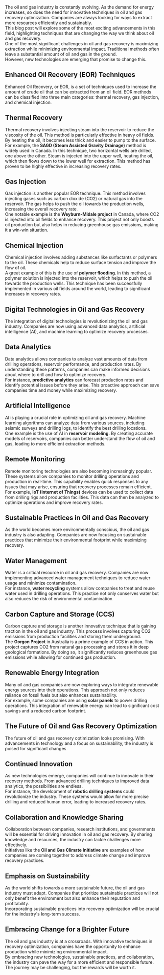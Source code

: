 The oil and gas industry is constantly evolving. As the demand for energy increases, so does the need for innovative techniques in oil and gas recovery optimization. Companies are always looking for ways to extract more resources efficiently and sustainably.  
This blog post will explore some of the most exciting advancements in this field, highlighting techniques that are changing the way we think about oil and gas recovery.  
One of the most significant challenges in oil and gas recovery is maximizing extraction while minimizing environmental impact. Traditional methods often leave a substantial amount of oil and gas in the ground.  
However, new technologies are emerging that promise to change this.  
  
## **Enhanced Oil Recovery (EOR) Techniques**  
  
Enhanced Oil Recovery, or EOR, is a set of techniques used to increase the amount of crude oil that can be extracted from an oil field. EOR methods can be classified into three main categories: thermal recovery, gas injection, and chemical injection.  
  
## **Thermal Recovery**  
  
Thermal recovery involves injecting steam into the reservoir to reduce the viscosity of the oil. This method is particularly effective in heavy oil fields. By heating the oil, it becomes less thick and easier to pump to the surface.  
For example, the **SAGD (Steam Assisted Gravity Drainage)** method is widely used in Canada. In this technique, two horizontal wells are drilled, one above the other. Steam is injected into the upper well, heating the oil, which then flows down to the lower well for extraction. This method has proven to be highly effective in increasing recovery rates.  
  
## **Gas Injection**  
  
Gas injection is another popular EOR technique. This method involves injecting gases such as carbon dioxide (CO2) or natural gas into the reservoir. The gas helps to push the oil towards the production wells, increasing the overall recovery rate.  
One notable example is the **Weyburn-Midale project** in Canada, where CO2 is injected into oil fields to enhance recovery. This project not only boosts oil production but also helps in reducing greenhouse gas emissions, making it a win-win situation.  
  
## **Chemical Injection**  
  
Chemical injection involves adding substances like surfactants or polymers to the oil. These chemicals help to reduce surface tension and improve the flow of oil.  
A great example of this is the use of **polymer flooding**. In this method, a polymer solution is injected into the reservoir, which helps to push the oil towards the production wells. This technique has been successfully implemented in various oil fields around the world, leading to significant increases in recovery rates.  
  
## **Digital Technologies in Oil and Gas Recovery**  
  
The integration of digital technologies is revolutionizing the oil and gas industry. Companies are now using advanced data analytics, artificial intelligence (AI), and machine learning to optimize recovery processes.  
  
## **Data Analytics**  
  
Data analytics allows companies to analyze vast amounts of data from drilling operations, reservoir performance, and production rates. By understanding these patterns, companies can make informed decisions about where to drill and how to optimize recovery.  
For instance, **predictive analytics** can forecast production rates and identify potential issues before they arise. This proactive approach can save companies time and money while maximizing recovery.  
  
## **Artificial Intelligence**  
  
AI is playing a crucial role in optimizing oil and gas recovery. Machine learning algorithms can analyze data from various sources, including seismic surveys and drilling logs, to identify the best drilling locations.  
One example is the use of AI in **reservoir modeling**. By creating accurate models of reservoirs, companies can better understand the flow of oil and gas, leading to more efficient extraction methods.  
  
## **Remote Monitoring**  
  
Remote monitoring technologies are also becoming increasingly popular. These systems allow companies to monitor drilling operations and production in real-time. This capability enables quick responses to any issues that may arise, ensuring that recovery processes remain efficient.  
For example, **IoT (Internet of Things)** devices can be used to collect data from drilling rigs and production facilities. This data can then be analyzed to optimize operations and improve recovery rates.  
  
## **Sustainable Practices in Oil and Gas Recovery**  
  
As the world becomes more environmentally conscious, the oil and gas industry is also adapting. Companies are now focusing on sustainable practices that minimize their environmental footprint while maximizing recovery.  
  
## **Water Management**  
  
Water is a critical resource in oil and gas recovery. Companies are now implementing advanced water management techniques to reduce water usage and minimize contamination.  
For instance, **water recycling** systems allow companies to treat and reuse water used in drilling operations. This practice not only conserves water but also reduces the risk of environmental contamination.  
  
## **Carbon Capture and Storage (CCS)**  
  
Carbon capture and storage is another innovative technique that is gaining traction in the oil and gas industry. This process involves capturing CO2 emissions from production facilities and storing them underground.  
The **Gorgon Project** in Australia is a prime example of CCS in action. This project captures CO2 from natural gas processing and stores it in deep geological formations. By doing so, it significantly reduces greenhouse gas emissions while allowing for continued gas production.  
  
## **Renewable Energy Integration**  
  
Many oil and gas companies are now exploring ways to integrate renewable energy sources into their operations. This approach not only reduces reliance on fossil fuels but also enhances sustainability.  
For example, some companies are using **solar panels** to power drilling operations. This integration of renewable energy can lead to significant cost savings and a reduced carbon footprint.  
  
## **The Future of Oil and Gas Recovery Optimization**  
  
The future of oil and gas recovery optimization looks promising. With advancements in technology and a focus on sustainability, the industry is poised for significant changes.  
  
## **Continued Innovation**  
  
As new technologies emerge, companies will continue to innovate in their recovery methods. From advanced drilling techniques to improved data analytics, the possibilities are endless.  
For instance, the development of **robotic drilling systems** could revolutionize the industry. These systems would allow for more precise drilling and reduced human error, leading to increased recovery rates.  
  
## **Collaboration and Knowledge Sharing**  
  
Collaboration between companies, research institutions, and governments will be essential for driving innovation in oil and gas recovery. By sharing knowledge and resources, the industry can tackle challenges more effectively.  
Initiatives like the **Oil and Gas Climate Initiative** are examples of how companies are coming together to address climate change and improve recovery practices.  
  
## **Emphasis on Sustainability**  
  
As the world shifts towards a more sustainable future, the oil and gas industry must adapt. Companies that prioritize sustainable practices will not only benefit the environment but also enhance their reputation and profitability.  
Incorporating sustainable practices into recovery optimization will be crucial for the industry's long-term success.  
  
## **Embracing Change for a Brighter Future**  
  
The oil and gas industry is at a crossroads. With innovative techniques in recovery optimization, companies have the opportunity to enhance production while minimizing environmental impact.  
By embracing new technologies, sustainable practices, and collaboration, the industry can pave the way for a more efficient and responsible future. The journey may be challenging, but the rewards will be worth it.  
